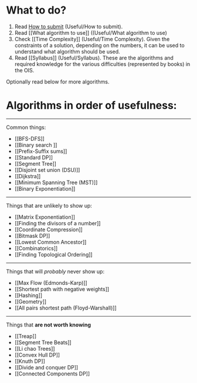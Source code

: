 # What to do?
1. Read [How to submit](Useful/How%20to%20submit.md) (Useful/How to submit).
2. Read [[What algorithm to use]] ((Useful/What algorithm to use)
3. Check [[Time Complexity]] (Useful/Time Complexity). Given the constraints of a solution, depending on the numbers, it can be used to understand what algorithm should be used.
4. Read [[Syllabus]] (Useful/Syllabus). These are the algorithms and required knowledge for the various difficulties (represented by books) in the OIS.

Optionally read below for more algorithms.
# Algorithms in order of usefulness:

---
Common things:
- [[BFS-DFS]]
- [[Binary search ]]
- [[Prefix-Suffix sums]]
- [[Standard DP]]
- [[Segment Tree]]
- [[Disjoint set union (DSU)]]
- [[Dijkstra]]
- [[Minimum Spanning Tree (MST)]]
- [[Binary Exponentiation]]
---
Things that are unlikely to show up:
- [[Matrix Exponentiation]]
- [[Finding the divisors of a number]]
- [[Coordinate Compression]]
- [[Bitmask DP]]
- [[Lowest Common Ancestor]]
- [[Combinatorics]]
- [[Finding Topological Ordering]]
---
Things that will _probably_ never show up:
- [[Max Flow (Edmonds-Karp)]]
- [[Shortest path with negative weights]]
- [[Hashing]]
- [[Geometry]]
- [[All pairs shortest path (Floyd-Warshall)]]
---
Things that **are not worth knowing**
- [[Treap]]
- [[Segment Tree Beats]]
- [[Li chao Trees]]
- [[Convex Hull DP]]
- [[Knuth DP]]
- [[Divide and conquer DP]]
- [[Connected Components DP]]